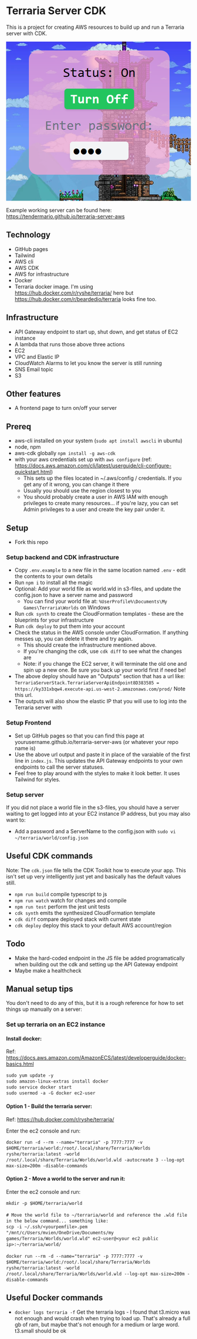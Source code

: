 # Terraria Server CDK

This is a project for creating AWS resources to build up and run a Terraria server with CDK.

![Example](/images/terraria-frontend.png)

Example working server can be found here: https://tendermario.github.io/terraria-server-aws

## Technology

- GitHub pages
- Tailwind
- AWS cli
- AWS CDK
- AWS for infrastructure
- Docker
- Terraria docker image. I'm using https://hub.docker.com/r/ryshe/terraria/ here but https://hub.docker.com/r/beardedio/terraria looks fine too.

## Infrastructure

- API Gateway endpoint to start up, shut down, and get status of EC2 instance
- A lambda that runs those above three actions
- EC2
- VPC and Elastic IP
- CloudWatch Alarms to let you know the server is still running
- SNS Email topic
- S3

## Other features

- A frontend page to turn on/off your server

## Prereq

- aws-cli installed on your system (`sudo apt install awscli` in ubuntu)
- node, npm
- aws-cdk globally `npm install -g aws-cdk`
- with your aws credentials set up with `aws configure` (ref: https://docs.aws.amazon.com/cli/latest/userguide/cli-configure-quickstart.html)
  - This sets up the files located in ~/.aws/config / credentials. If you get any of it wrong, you can change it there
  - Usually you should use the region closest to you
  - You should probably create a user in AWS IAM with enough privileges to create many resources... if you're lazy, you can set Admin privileges to a user and create the key pair under it.

## Setup

- Fork this repo

### Setup backend and CDK infrastructure

- Copy `.env.example` to a new file in the same location named `.env` - edit the contents to your own details
- Run `npm i` to install all the magic
- Optional: Add your world file as world.wld in s3-files, and update the config.json to have a server name and password
  - You can find your world file at: `%UserProfile%\Documents\My Games\Terraria\Worlds` on Windows
- Run `cdk synth` to create the CloudFormation templates - these are the blueprints for your infrastructure
- Run `cdk deploy` to put them into your account
- Check the status in the AWS console under CloudFormation. If anything messes up, you can delete it there and try again.
  - This should create the infrastructure mentioned above.
  - If you're changing the cdk, use `cdk diff` to see what the changes are
  - Note: if you change the EC2 server, it will terminate the old one and spin up a new one. Be sure you back up your world first if need be!
- The above deploy should have an "Outputs" section that has a url like: `TerrariaServerStack.TerrariaServerApiEndpoint8D383585 = https://ky331xbqw4.execute-api.us-west-2.amazonaws.com/prod/` Note this url.
- The outputs will also show the elastic IP that you will use to log into the Terraria server with

### Setup Frontend

- Set up GitHub pages so that you can find this page at yourusername.github.io/terraria-server-aws (or whatever your repo name is)
- Use the above url output and paste it in place of the varaiable of the first line in `index.js`. This updates the API Gateway endpoints to your own endpoints to call the server statuses.
- Feel free to play around with the styles to make it look better. It uses Tailwind for styles.

### Setup server

If you did not place a world file in the s3-files, you should have a server waiting to get logged into at your EC2 instance IP address, but you may also want to:

- Add a password and a ServerName to the config.json with `sudo vi ~/terraria/world/config.json`
## Useful CDK commands

Note: The `cdk.json` file tells the CDK Toolkit how to execute your app. This isn't set up very intelligently just yet and basically has the default values still.

 * `npm run build`   compile typescript to js
 * `npm run watch`   watch for changes and compile
 * `npm run test`    perform the jest unit tests
 * `cdk synth`       emits the synthesized CloudFormation template
 * `cdk diff`        compare deployed stack with current state
 * `cdk deploy`      deploy this stack to your default AWS account/region

## Todo

- Make the hard-coded endpoint in the JS file be added programatically when building out the cdk and setting up the API Gateway endpoint
- Maybe make a healthcheck








## Manual setup tips

You don't need to do any of this, but it is a rough reference for how to set things up manually on a server:

### Set up terraria on an EC2 instance

#### Install docker:

Ref: https://docs.aws.amazon.com/AmazonECS/latest/developerguide/docker-basics.html

```
sudo yum update -y
sudo amazon-linux-extras install docker
sudo service docker start
sudo usermod -a -G docker ec2-user
```

#### Option 1 - Build the terraria server:

Ref: https://hub.docker.com/r/ryshe/terraria/

Enter the ec2 console and run:

```
docker run -d --rm --name="terraria" -p 7777:7777 -v $HOME/terraria/world:/root/.local/share/Terraria/Worlds ryshe/terraria:latest -world /root/.local/share/Terraria/Worlds/world.wld -autocreate 3 --log-opt max-size=200m -disable-commands
```

#### Option 2 - Move a world to the server and run it:

Enter the ec2 console and run:

```
mkdir -p $HOME/terraria/world

# Move the world file to ~/terraria/world and reference the .wld file in the below command... something like:
scp -i ~/.ssh/<yourpemfile>.pem "/mnt/c/Users/mvien/OneDrive/Documents/my games/Terraria/Worlds/world.wld" ec2-user@<your ec2 public ip>:~/terraria/world/

docker run --rm -d --name="terraria" -p 7777:7777 -v $HOME/terraria/world:/root/.local/share/Terraria/Worlds ryshe/terraria:latest -world /root/.local/share/Terraria/Worlds/world.wld --log-opt max-size=200m -disable-commands
```

## Useful Docker commands

* `docker logs terraria -f` Get the terraria logs - I found that t3.micro was not enough and would crash when trying to load up. That's already a full gb of ram, but maybe that's not enough for a medium or large word. t3.small should be ok
